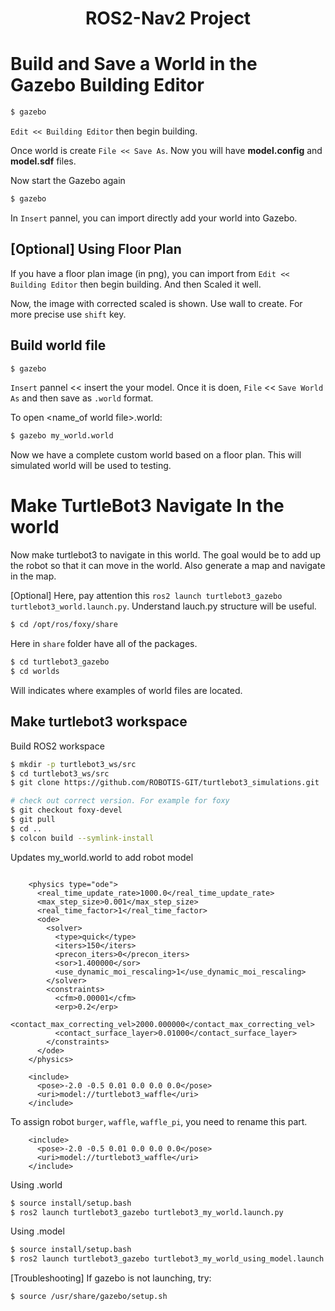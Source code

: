 <h1 align="center">ROS2-Nav2 Project</h1>

# Build and Save a World in the Gazebo Building Editor
```bash
$ gazebo
```
`Edit << Building Editor` then begin building. 

Once world is create `File << Save As`. Now you will have **model.config** and **model.sdf** files.

Now start the Gazebo again
```bash
$ gazebo
```
In `Insert` pannel, you can import directly add your world into Gazebo.

## **[Optional] Using Floor Plan** 
If you have a floor plan image (in png), you can import from `Edit << Building Editor` then begin building. And then Scaled it well.

Now, the image with corrected scaled is shown. Use wall to create. For more precise use `shift` key.

## Build world file
```bash
$ gazebo
```
`Insert` pannel << insert the your model. Once it is doen, `File` << `Save World As` and then save as  `.world` format.

To open <name_of world file>.world:
```bash
$ gazebo my_world.world
```

Now we have a complete custom world based on a floor plan. This will simulated world will be used to testing.

# Make TurtleBot3 Navigate In the world
Now make turtlebot3 to navigate in this world. The goal would be to add up the robot so that it can move in the world. Also generate a map and navigate in the map.

[Optional] Here, pay attention this `ros2 launch turtlebot3_gazebo turtlebot3_world.launch.py`. Understand lauch.py structure will be useful.
```bash
$ cd /opt/ros/foxy/share
```
Here in `share` folder have all of the packages. 
```bash
$ cd turtlebot3_gazebo 
$ cd worlds
```
Will indicates where examples of world files are located.

## Make turtlebot3 workspace
Build ROS2 workspace
```bash
$ mkdir -p turtlebot3_ws/src 
$ cd turtlebot3_ws/src
$ git clone https://github.com/ROBOTIS-GIT/turtlebot3_simulations.git .

# check out correct version. For example for foxy
$ git checkout foxy-devel
$ git pull
$ cd ..
$ colcon build --symlink-install
```


Updates my_world.world to add robot model
```world

    <physics type="ode">
      <real_time_update_rate>1000.0</real_time_update_rate>
      <max_step_size>0.001</max_step_size>
      <real_time_factor>1</real_time_factor>
      <ode>
        <solver>
          <type>quick</type>
          <iters>150</iters>
          <precon_iters>0</precon_iters>
          <sor>1.400000</sor>
          <use_dynamic_moi_rescaling>1</use_dynamic_moi_rescaling>
        </solver>
        <constraints>
          <cfm>0.00001</cfm>
          <erp>0.2</erp>
          <contact_max_correcting_vel>2000.000000</contact_max_correcting_vel>
          <contact_surface_layer>0.01000</contact_surface_layer>
        </constraints>
      </ode>
    </physics>
    
    <include>
      <pose>-2.0 -0.5 0.01 0.0 0.0 0.0</pose>
      <uri>model://turtlebot3_waffle</uri>
    </include>
```
To assign robot `burger`, `waffle`, `waffle_pi`, you need to rename this part.
```
    <include>
      <pose>-2.0 -0.5 0.01 0.0 0.0 0.0</pose>
      <uri>model://turtlebot3_waffle</uri>
    </include>
```

Using .world
```bash
$ source install/setup.bash
$ ros2 launch turtlebot3_gazebo turtlebot3_my_world.launch.py
```

Using .model
```bash
$ source install/setup.bash
$ ros2 launch turtlebot3_gazebo turtlebot3_my_world_using_model.launch.py
```


[Troubleshooting]
If gazebo is not launching, try:
```bash
$ source /usr/share/gazebo/setup.sh
```

